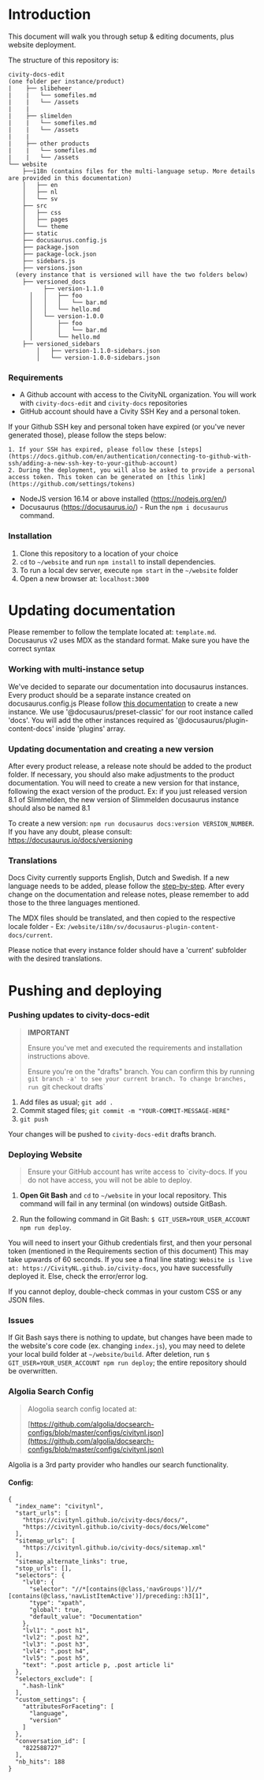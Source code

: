 # Introduction
This document will walk you through setup & editing documents, plus website deployment.

The structure of this repository is:

```
civity-docs-edit 
(one folder per instance/product)
|    ├── slibeheer
|    |   └── somefiles.md
|    |   └── /assets
|    |
|    ├── slimelden
|    |   └── somefiles.md
|    |   └── /assets
|    |
|    ├── other products
|    |   └── somefiles.md
|    |   └── /assets
└── website
    ├──i18n (contains files for the multi-language setup. More details are provided in this documentation)
    │   ├── en
    │   ├── nl
    │   └── sv
    ├── src
    │   ├── css
    │   ├── pages
    │   └── theme
    ├── static
    ├── docusaurus.config.js
    ├── package.json
    ├── package-lock.json
    ├── sidebars.js
    ├── versions.json   
  (every instance that is versioned will have the two folders below)
    ├── versioned_docs
          ├── version-1.1.0
      │   │   ├── foo
      │   │   │   └── bar.md
      │   │   └── hello.md
      │   └── version-1.0.0
      │       ├── foo
      │       │   └── bar.md
      │       └── hello.md
    ├── versioned_sidebars
        │   ├── version-1.1.0-sidebars.json
        │   └── version-1.0.0-sidebars.json 

```

### Requirements
* A Github account with access to the CivityNL organization. You will work with `civity-docs-edit` and `civity-docs` repositories
* GitHub account should have a Civity SSH Key and a personal token.
     
If your Github SSH key and personal token have expired (or you've never generated those), please follow the steps below:

    1. If your SSH has expired, please follow these [steps](https://docs.github.com/en/authentication/connecting-to-github-with-ssh/adding-a-new-ssh-key-to-your-github-account)
    2. During the deployment, you will also be asked to provide a personal access token. This token can be generated on [this link](https://github.com/settings/tokens)

* NodeJS version 16.14 or above installed (https://nodejs.org/en/)
* Docusaurus (https://docusaurus.io/) - Run the `npm i docusaurus` command.


### Installation
1. Clone this repository to a location of your choice
2. `cd` to `~/website` and run `npm install` to install dependencies.
3. To run a local dev server, execute `npm start` in the  `~/website` folder
4. Open a new browser at: `localhost:3000`


# Updating documentation
 
Please remember to follow the template located at: `template.md`. Docusaurus v2 uses MDX as the standard format. Make sure you have the correct syntax


 ### Working with multi-instance setup

We've decided to separate our documentation into docusaurus instances. Every product should be a separate instance created on docusaurus.config.js Please follow [this documentation](https://docusaurus.io/docs/docs-multi-instance) to create a new instance. We use '@docusaurus/preset-classic' for our root instance called 'docs'. You will add the other instances required as '@docusaurus/plugin-content-docs' inside 'plugins' array.


 ### Updating documentation and creating a new version

After every product release, a release note should be added to the product folder. If necessary, you should also make adjustments to the product documentation.
You will need to create a new version for that instance, following the exact version of the product. Ex: if you just released version 8.1 of Slimmelden, the new version of Slimmelden docusaurus instance should also be named 8.1

 To create a new version: `npm run docusaurus docs:version VERSION_NUMBER`. If you have any doubt, please consult: https://docusaurus.io/docs/versioning


### Translations

Docs Civity currently supports English, Dutch and Swedish. If a new language needs to be added, please follow the [step-by-step](https://docusaurus.io/docs/i18n/tutorial). After every change on the documentation and release notes, please remember to add those to the three languages mentioned.

The MDX files should be translated, and then copied to the respective locale folder - Ex: `/website/i18n/sv/docusaurus-plugin-content-docs/current`. 

Please notice that every instance folder should have a 'current' subfolder with the desired translations.



# Pushing and deploying

### Pushing updates to civity-docs-edit
> **IMPORTANT** 
>
> Ensure you've met and executed the requirements and installation instructions above.
>
> Ensure you're on the "drafts" branch. You can confirm this by running `git branch -a' to see your current branch. To change branches, run `git checkout drafts`

1. Add files as usual; `git add .`
2. Commit staged files; `git commit -m "YOUR-COMMIT-MESSAGE-HERE"`
3. `git push`

Your changes will be pushed to `civity-docs-edit` drafts branch.

<!-- ### Updating the head of civity-docs-edit:
> **IMPORTANT**
>
> This will change the current head of submodule `civity-docs-edit` in the master repository!!
>
> The following steps will set the `civity-docs-edit` submodule to *always* be tracked - in most cases, this is not necessary.

1. Follow the installation steps 1; 2; and 3, followed by pushing any updates to the submodule repository ("Pushing Updates to civity-docs-edit" - steps 1, 2, and 3)
2. `cd` to `~/` and execute `git status`. You should see `modified: civity-docs-edit (new commits)` in red. 
3. Execute `git add civity-docs-edit`, followed by `git status`. You should now see `modified: civity-docs-edit` in green.
4. Execute `git commit -m "YOUR-COMMIT-MESSAGE-HERE"`
5. Execute `git push` -->


### Deploying Website
> Ensure your GitHub account has write access to `civity-docs. If you do not have access, you will not be able to deploy.
1. **Open Git Bash** and `cd` to `~/website` in your local repository. This command will fail in any terminal (on windows) outside GitBash.

2. Run the following command in Git Bash: `$ GIT_USER=YOUR_USER_ACCOUNT npm run deploy`. 

You will need to insert your Github credentials first, and then your personal token (mentioned in the Requirements section of this document)
This may take upwards of 60 seconds. If you see a final line stating: `Website is live at: https://CivityNL.github.io/civity-docs`, you have successfully deployed it. Else, check the error/error log. 

If you cannot deploy, double-check commas in your custom CSS or any JSON files.

### Issues
If Git Bash says there is nothing to update, but changes have been made to the website's core code (ex. changing `index.js`), you may need to delete your local build folder at `~/website/build`. After deletion, run `$ GIT_USER=YOUR_USER_ACCOUNT npm run deploy`; the entire repository should be overwritten.

### Algolia Search Config
>Alogolia search config located at:
>
> [https://github.com/algolia/docsearch-configs/blob/master/configs/civitynl.json](https://github.com/algolia/docsearch-configs/blob/master/configs/civitynl.json)

Algolia is a 3rd party provider who handles our search functionality.

#### Config:

```
{
  "index_name": "civitynl",
  "start_urls": [
    "https://civitynl.github.io/civity-docs/docs/",
    "https://civitynl.github.io/civity-docs/docs/Welcome"
  ],
  "sitemap_urls": [
    "https://civitynl.github.io/civity-docs/sitemap.xml"
  ],
  "sitemap_alternate_links": true,
  "stop_urls": [],
  "selectors": {
    "lvl0": {
      "selector": "//*[contains(@class,'navGroups')]//*[contains(@class,'navListItemActive')]/preceding::h3[1]",
      "type": "xpath",
      "global": true,
      "default_value": "Documentation"
    },
    "lvl1": ".post h1",
    "lvl2": ".post h2",
    "lvl3": ".post h3",
    "lvl4": ".post h4",
    "lvl5": ".post h5",
    "text": ".post article p, .post article li"
  },
  "selectors_exclude": [
    ".hash-link"
  ],
  "custom_settings": {
    "attributesForFaceting": [
      "language",
      "version"
    ]
  },
  "conversation_id": [
    "822588727"
  ],
  "nb_hits": 188
}
```

